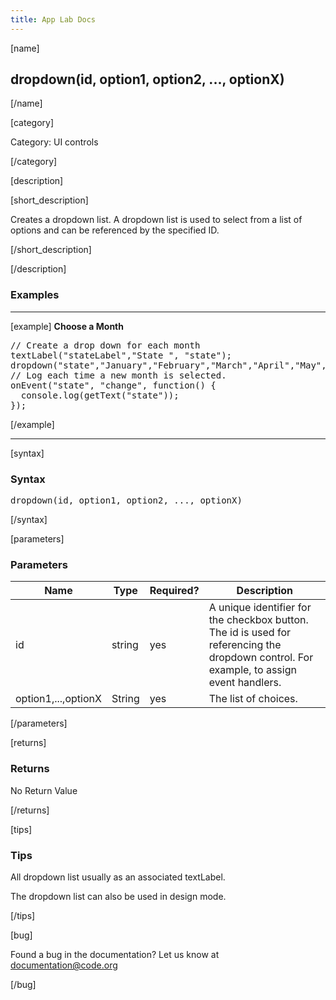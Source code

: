 ```yaml
---
title: App Lab Docs
---
```


[name]

## dropdown(id, option1, option2, ..., optionX)

[/name]


[category]

Category: UI controls

[/category]

[description]

[short_description]

Creates a dropdown list. A dropdown list is used to select from a list of options and can be referenced by the specified ID.

[/short_description]

[/description]

### Examples
____________________________________________________

[example]
**Choose a Month**
<pre>
// Create a drop down for each month
textLabel("stateLabel","State ", "state");
dropdown("state","January","February","March","April","May","June","July","August","September","October","November","December");
// Log each time a new month is selected.
onEvent("state", "change", function() {
  console.log(getText("state"));
});
</pre>

[/example]

____________________________________________________

[syntax]

### Syntax
<pre>
dropdown(id, option1, option2, ..., optionX)
</pre>

[/syntax]


[parameters]

### Parameters

| Name  | Type | Required? | Description |
|-----------------|------|-----------|-------------|
| id | string | yes | A unique identifier for the checkbox button. The id is used for referencing the dropdown control. For example, to assign event handlers. |
| option1,...,optionX | String | yes | The list of choices. |
[/parameters]

[returns]

### Returns
No Return Value

[/returns]

[tips]

### Tips
All dropdown list usually as an associated textLabel.

The dropdown list can also be used in design mode.

[/tips]

[bug]

Found a bug in the documentation? Let us know at documentation@code.org

[/bug]
